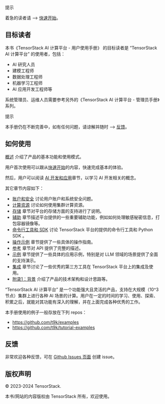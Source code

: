 <aside class="note tip">
<div class="title">提示</div>

着急的读者请 --> [快速开始](./get-started/index.md)。

</aside>

## 目标读者

本书《TensorStack AI 计算平台 - 用户使用手册》 的目标读者是 “TensorStack AI 计算平台” 的使用者，包括：

- AI 研究人员
- 建模工程师
- 数据处理工程师
- 机器学习工程师
- AI 应用开发工程师等

系统管理员、运维人员需要参考另外的《TensorStack AI 计算平台 - 管理员手册》系列。

<aside class="note tip">
<div class="title">提示</div>

本手册仍在不断完善中，如有任何问题，请谅解并随时 --> [反馈](#反馈)。

</aside>


## 如何使用

[概述](./overview.md) 介绍了产品的基本功能和使用模式。

用户首次使用可以跟从[快速开始](./get-started/index.md)的内容，快速完成基本的体验。

然后，用户可以阅读 [AI 开发和应用](./modules/building/index.md)章节，以学习 AI 开发相关的概念。

其它章节内容如下：
- [账户和安全](./modules/security/index.md) 讨论用户账户和系统安全问题。
- [计算资源](./modules/scheduling/index.md) 讨论如何使用集群计算资源。
- [存储](./modules/storage/index.md) 章节对平台的存储方面的支持进行了说明。
- [辅助](./modules/auxiliary/index.md) 章节描述平台提供的一些重要辅助功能，例如如何处理敏感秘密信息，打包容器镜像等。
- [命令行工具和 SDK](./tools/index.md) 讨论 TensorStack 平台的提供的命令行工具和 Python SDK 。
- [操作示例](./tasks/index.md) 章节提供了一些具体的操作指南。
- [参考](./references/index.md) 章节对 API 提供了完整的描述。
- [示例](./examples/index.md) 章节提供了一些具体的应用示例，特别是对 LLM 领域的场景提供了全面的支持演示。
- [集成](./integrations/index.md) 章节讨论了一些优秀的第三方工具在 TensorStack 平台上的集成及使用。
- [附录1：背景](./background.md) 介绍了产品的技术架构和设计思路等。

“TensorStack AI 计算平台” 是一个功能强大且灵活的产品，支持在大规模（10^3 节点）集群上进行各种 AI 场景的计算。用户在一定的时间的学习、使用、探索、积累之后，就能对其功能有深入的理解，并在上面完成各种优秀的工作。

本手册使用的例子一般存放在下列 repos：

- <https://github.com/t9k/examples>
- <https://github.com/t9k/tutorial-examples>

## 反馈

非常欢迎各种反馈，可在 <a target="_blank" rel="noopener noreferrer" href="https://github.com/t9k/user-manuals/issues">Github Issues 页面</a> 创建 issue。

## 版权声明

&copy; 2023-2024 TensorStack.

本书/网站的内容版权由 TensorStack 所有，欢迎使用。
